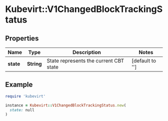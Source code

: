 # Kubevirt::V1ChangedBlockTrackingStatus

## Properties

| Name | Type | Description | Notes |
| ---- | ---- | ----------- | ----- |
| **state** | **String** | State represents the current CBT state | [default to &#39;&#39;] |

## Example

```ruby
require 'kubevirt'

instance = Kubevirt::V1ChangedBlockTrackingStatus.new(
  state: null
)
```

